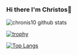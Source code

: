 ### Hi there I'm Christos👋

![chronis10 github stats](https://github-readme-stats.vercel.app/api?username=chronis10&count_private=true&show_icons=true)

[![trophy](https://github-profile-trophy.vercel.app/?username=chronis10&title=MultiLanguage,Commits,Repositories,Followers)](https://github.com/ryo-ma/github-profile-trophy)

[![Top Langs](https://github-readme-stats.vercel.app/api/top-langs/?username=chronis10&layout=compact)](https://github.com/anuraghazra/github-readme-stats)



<!--
**chronis10/chronis10** is a ✨ _special_ ✨ repository because its `README.md` (this file) appears on your GitHub profile.

Here are some ideas to get you started:

- 🔭 I’m currently working on ...
- 🌱 I’m currently learning ...
- 👯 I’m looking to collaborate on ...
- 🤔 I’m looking for help with ...
- 💬 Ask me about ...
- 📫 How to reach me: ...
- 😄 Pronouns: ...
- ⚡ Fun fact: ...
-->
